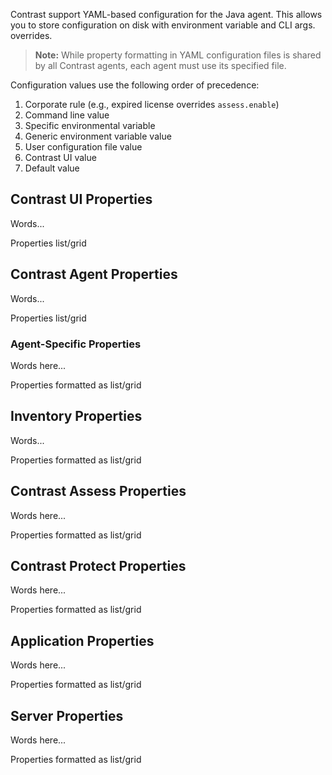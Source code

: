 <!--
title: "YAML configuration properties for the Java agent "
description: "Instructions for configuring Java agent properties via YAML file"
tags: "installation java agent YAML configuration rules properties"
-->

Contrast support YAML-based configuration for the Java agent. This allows you to store configuration on disk with environment variable and CLI args. overrides.

> **Note:** While property formatting in YAML configuration files is shared by all Contrast agents, each agent must use its specified file. 

Configuration values use the following order of precedence: 

1. Corporate rule (e.g., expired license overrides `assess.enable`)
2. Command line value
3. Specific environmental variable
4. Generic environment variable value
5. User configuration file value
6. Contrast UI value
7. Default value


<!-- Other use and file location info -->


## Contrast UI Properties

Words...

Properties list/grid

## Contrast Agent Properties

Words...

Properties list/grid


### Agent-Specific Properties

Words here...

Properties formatted as list/grid


## Inventory Properties

Words...

Properties formatted as list/grid


## Contrast Assess Properties

Words here...

Properties formatted as list/grid


## Contrast Protect Properties

Words here...

Properties formatted as list/grid


## Application Properties

Words here...

Properties formatted as list/grid


## Server Properties 

Words here...

Properties formatted as list/grid

